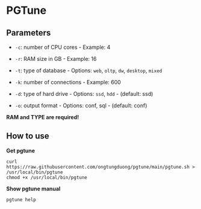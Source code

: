 # PGTune

## Parameters

* `-c`: number of CPU cores - Example: 4

* `-r`: RAM size in GB - Example: 16

* `-t`: type of database - Options: `web`, `oltp`, `dw`, `desktop`, `mixed`

* `-k`: number of connections - Example: 600

* `-d`: type of hard drive - Options: `ssd`, `hdd` - (default: ssd)

* `-o`: output format - Options: conf, sql - (default: conf)

**RAM and TYPE are required!**

## How to use

**Get pgtune**

```console
curl https://raw.githubusercontent.com/ongtungduong/pgtune/main/pgtune.sh > /usr/local/bin/pgtune
chmod +x /usr/local/bin/pgtune
```

**Show pgtune manual**
```console
pgtune help
```

